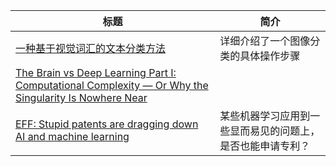 | 标题                                                         | 简介                                                       |
| ------------------------------------------------------------ | ---------------------------------------------------------- |
| [一种基于视觉词汇的文本分类方法](https://www.jianshu.com/p/f774e273a883?from=hackcv&hmsr=hackcv.com&utm_medium=hackcv.com&utm_source=hackcv.com) | 详细介绍了一个图像分类的具体操作步骤                       |
| [The Brain vs Deep Learning Part I: Computational Complexity — Or Why the Singularity Is Nowhere Near](http://timdettmers.com/2015/07/27/brain-vs-deep-learning-singularity/?from=hackcv&hmsr=hackcv.com&utm_medium=hackcv.com&utm_source=hackcv.com) |                                                            |
| [EFF: Stupid patents are dragging down AI and machine learning](https://arstechnica.com/tech-policy/2017/10/eff-stupid-patents-are-dragging-down-ai-and-machine-learning/?from=hackcv&hmsr=hackcv.com&utm_medium=hackcv.com&utm_source=hackcv.com) | 某些机器学习应用到一些显而易见的问题上，是否也能申请专利？ |
